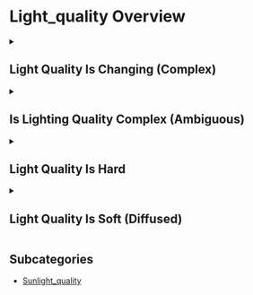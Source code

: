# Light_quality Overview

<details>
<summary><h2>Light Quality Is Changing (Complex)</h2></summary>


<h3>🔵 Label Name:</h3>
<code>light_quality_is_changing</code>


<h3>📖 Definition:</h3>
Do some surface areas in the scene change in light quality over time, shifting between soft and hard light?

<details>
<summary><h4> Question (Definition)</h4></summary>

</details>

<details>
<summary><h4> Alternative Question</h4></summary>

- Does the scene transition between hard and soft lighting?

- Is there a noticeable variation in light sharpness throughout the video?

- Does the video include fluctuating shadow intensity and contrast?

- Is the lighting in the video inconsistent or evolving?

- Does the scene experience shifting illumination patterns?

- Is there a progression in light quality from diffused to hard or vice versa?

- Does the lighting transition multiple times in the video?

- Is the light source condition constantly changing?

</details>

<details>
<summary><h4> Prompt (Definition)</h4></summary>

- Some surface area in the scene changes in light quality over time, shifting between soft and hard light.

</details>

<details>
<summary><h4> Alternative Prompt</h4></summary>

- A video where lighting conditions evolve throughout.

- A shot featuring transitions between soft and hard lighting.

- A scene where illumination continuously changes in intensity and texture.

- A video with a non-static lighting environment.

- A sequence where shifting light quality alters the visual effect.

- A video where lighting does not remain consistent over time.

- A shot where fluctuating brightness and contrast define the scene.

- A scene featuring multiple lighting shifts creating dynamic variation.

</details>

<h4>🟢 Positive:</h4>
<code>self.lighting_setup.light_quality_is_changing is True</code>

<h4>🔴 Negative:</h4>
<code>self.lighting_setup.light_quality_is_changing is False</code>

</details>

<details>
<summary><h2>Is Lighting Quality Complex (Ambiguous)</h2></summary>


<h3>🔵 Label Name:</h3>
<code>light_quality_is_complex_ambiguous</code>


<h3>📖 Definition:</h3>
Does the scene lack sufficient visual information to determine light quality, due to non-physically realistic shading, absence of visible shadow-casting surface areas, or visual degradation?

<details>
<summary><h4> Question (Definition)</h4></summary>

</details>

<details>
<summary><h4> Alternative Question</h4></summary>

- Are shadows or surface cues too unclear to assess lighting?

- Is the lighting in the video stylized or non-physical?

- Are important visual cues missing, abstract, or degraded?

- Does the scene lack visible surfaces or shadows to judge from?

- Is the video too visually noisy or distorted to identify lighting type?

- Is the lighting unreadable due to low resolution or exposure issues?

- Is the shading inconsistent with real-world lighting behavior?

- Is the lighting impossible to categorize based on available cues?

</details>

<details>
<summary><h4> Prompt (Definition)</h4></summary>

- The scene lacks sufficient visual information to determine light quality, due to non-physically realistic shading, absence of visible shadow-casting surface areas, or visual degradation.

</details>

<details>
<summary><h4> Alternative Prompt</h4></summary>

- A video where shadows are missing, abstract, or implausible.

- A shot where lighting cues are visually degraded or inconsistent.

- A scene too ambiguous or stylized to assess real-world lighting.

- A video with insufficient detail to determine shadow or highlight behavior.

- A frame where no usable shadow-casting surface is visible.

- A video with noise, blur, or compression that obscures lighting cues.

- A visually unclear or low-information scene for lighting classification.

- A sequence where light quality cannot be reliably judged.

</details>

<h4>🟢 Positive:</h4>
<code>self.lighting_setup.light_quality_is_complex_ambiguous is True</code>

<h4>🔴 Negative:</h4>
<code>self.lighting_setup.light_quality_is_complex_ambiguous is False</code>

</details>

<details>
<summary><h2>Light Quality Is Hard</h2></summary>


<h3>🔵 Label Name:</h3>
<code>light_quality_is_hard</code>


<h3>📖 Definition:</h3>
Are all or nearly all visible surface areas within the scene lit by hard light, indicated by sharp-edged shadows with narrow or no penumbrae, or abrupt light-to-dark transitions, or textures that are strongly emphasized, or highlights that are small and bright, and no noticeable signs of soft light?

<details>
<summary><h4> Question (Definition)</h4></summary>

- Are all or nearly all visible surface areas within the scene lit by hard light?

</details>

<details>
<summary><h4> Alternative Question</h4></summary>

- Does the video feature hard lighting (e.g., strong contrast, bright highlights, or sharp shadows)?

- Is the scene illuminated by direct, concentrated light?

- Does the shot contain strong, crisp shadows with clear edges?

- Is the contrast between lit and shadowed areas high?

- Does the video feature lighting that accentuates textures and details?

- Is the illumination harsh with bright highlights and deep shadows?

- Does the lighting create dramatic effects with distinct shadows?

- Is the scene primarily lit by a single strong light source?

- Does the video show clear shadow lines due to hard lighting?

</details>

<details>
<summary><h4> Prompt (Definition)</h4></summary>

- All or nearly all visible surface areas within the scene are lit by hard light, indicated by sharp-edged shadows with narrow or no penumbrae, or abrupt light-to-dark transitions, or textures that are strongly emphasized, or highlights that are small and bright, and no noticeable signs of soft light.

- All or nearly all visible surface areas within the scene are lit by hard light.

</details>

<details>
<summary><h4> Alternative Prompt</h4></summary>

- The video features hard lighting (e.g., strong contrast, bright highlights, or sharp shadows).

- A video with high-contrast, direct lighting.

- A shot where shadows are sharp and crisp.

- A scene where light creates strong highlights and deep shadows.

- A video with dramatic lighting emphasizing textures and details.

- A sequence where hard light defines the visual structure.

- A video showing sharp shadow lines and high brightness contrast.

- A shot with focused, intense lighting creating a striking effect.

- A scene where illumination is strong and directional.

</details>

<h4>🟢 Positive:</h4>
<code>self.lighting_setup.light_quality_is_hard is True</code>

<h4>🔴 Negative:</h4>
<code>self.lighting_setup.light_quality_is_hard is False</code>

</details>

<details>
<summary><h2>Light Quality Is Soft (Diffused)</h2></summary>


<h3>🔵 Label Name:</h3>
<code>light_quality_is_soft</code>


<h3>📖 Definition:</h3>
Are all visible surface areas within the scene lit by soft light, indicated by the absence of sharp-edged shadows, or the presence of wide penumbrae, or smooth light-to-dark transitions, or surface textures appearing subdued, or highlights that are soft or diffused, and no noticeable signs of hard light?

<details>
<summary><h4> Question (Definition)</h4></summary>

- Are all visible surface areas within the scene lit by soft light?

</details>

<details>
<summary><h4> Alternative Question</h4></summary>

- Does the video feature soft, diffused lighting with gentle illumination and minimal harsh shadows?

- Is the scene lit with soft, evenly scattered light?

- Does the shot contain minimal shadows with smooth, blurred edges?

- Is the lighting low in contrast, making the scene appear evenly lit?

- Does the video feature diffused lighting with gradual shadow transitions?

- Is the illumination gentle with no strong highlights or hard shadows?

- Does the scene appear softly lit with reduced texture visibility?

- Is the lighting effect consistent with overcast skies or shaded areas?

- Does the video use soft, ambient lighting with no sharp shadow lines?

</details>

<details>
<summary><h4> Prompt (Definition)</h4></summary>

- All visible surface areas within the scene are lit by soft light, indicated by the absence of sharp-edged shadows, or the presence of wide penumbrae, or smooth light-to-dark transitions, or surface textures appearing subdued, or highlights that are soft or diffused, and no noticeable signs of hard light.

- All visible surface areas within the scene are lit by soft light.

</details>

<details>
<summary><h4> Alternative Prompt</h4></summary>

- The video features soft, diffused lighting with gentle illumination and minimal harsh shadows.

- A video with evenly scattered, soft lighting.

- A shot featuring smooth illumination with minimal contrast.

- A scene where lighting is diffused, reducing harsh shadows.

- A video with gentle, ambient light creating a soft glow.

- A sequence where light softly wraps around objects.

- A video showing gradual, blurred shadow transitions.

- A shot with smooth lighting that minimizes texture visibility.

- A scene where lighting is even and lacks sharp contrasts.

</details>

<h4>🟢 Positive:</h4>
<code>self.lighting_setup.light_quality_is_soft is True</code>

<h4>🔴 Negative:</h4>
<code>self.lighting_setup.light_quality_is_soft is False</code>

</details>


## Subcategories

- [Sunlight_quality](./sunlight_quality/index.md)